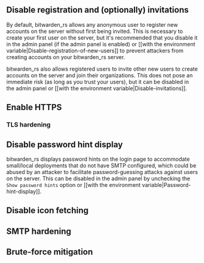 

## Disable registration and (optionally) invitations
By default, bitwarden_rs allows any anonymous user to register new accounts on the server without first being invited. This is necessary to create your first user on the server, but it's recommended that you disable it in the admin panel (if the admin panel is enabled) or [[with the environment variable|Disable-registration-of-new-users]] to prevent attackers from creating accounts on your bitwarden_rs server.

bitwarden_rs also allows registered users to invite other new users to create accounts on the server and join their organizations. This does not pose an immediate risk (as long as you trust your users), but it can be disabled in the admin panel or [[with the environment variable|Disable-invitations]].

## Enable HTTPS

### TLS hardening

## Disable password hint display
bitwarden_rs displays password hints on the login page to accommodate small/local deployments that do not have SMTP configured, which could be abused by an attacker to facilitate password-guessing attacks against users on the server. This can be disabled in the admin panel by unchecking the `Show password hints` option or [[with the environment variable|Password-hint-display]].

## Disable icon fetching

## SMTP hardening

## Brute-force mitigation